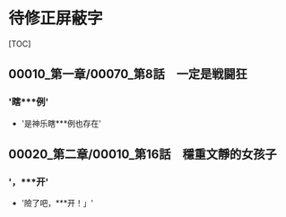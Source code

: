 # 待修正屏蔽字

[TOC]

## 00010_第一章/00070_第8話　一定是戦闘狂

### '瞎***例'

- '是神乐瞎***例也存在'


## 00020_第二章/00010_第16話　穩重文靜的女孩子

### '，***开'

- '險了吧，***开！」'
